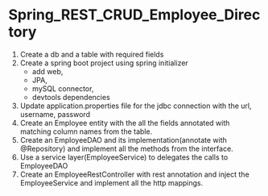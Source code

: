 # Spring_REST_CRUD_Employee_Directory

1. Create a db and a table with required fields
2. Create a spring boot project using spring initializer
    - add web,
    - JPA,
    - mySQL connector,
    - devtools dependencies
3. Update application.properties file for the jdbc connection with the url, username, password
4. Create an Employee entity with the all the fields annotated with matching column names from the table.
5. Create an EmployeeDAO and its implementation(annotate with @Repository) and implement all the methods from the interface.
6. Use a service layer(EmployeeService) to delegates the calls to EmployeeDAO
7. Create an EmployeeRestController with rest annotation and inject the EmployeeService and implement all the http mappings.